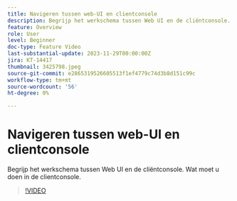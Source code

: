 ```yaml
---
title: Navigeren tussen web-UI en clientconsole
description: Begrijp het werkschema tussen Web UI en de cliëntconsole. Wat moet u doen in de clientconsole.
feature: Overview
role: User
level: Beginner
doc-type: Feature Video
last-substantial-update: 2023-11-29T00:00:00Z
jira: KT-14417
thumbnail: 3425798.jpeg
source-git-commit: e2865319526605513f1ef4779c74d3b8d151c99c
workflow-type: tm+mt
source-wordcount: '56'
ht-degree: 0%

---
```



# Navigeren tussen web-UI en clientconsole

Begrijp het werkschema tussen Web UI en de cliëntconsole. Wat moet u doen in de clientconsole.

>[!VIDEO](https://video.tv.adobe.com/v/3425798/?learn=on)
